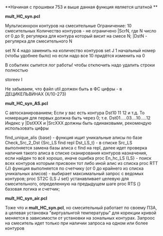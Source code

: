 **Начиная с прошивки 753 и выше данная функция является штатной **

**mult_HC_syn.pcl**

Мультисинхрон контуров на смесительные
Ограничение: 10 смесительных
Количество контуров - не ограничено
|ScrN, где N  число от 0 до 9; регулярка для контура который висит на смесе  N;
|DstN - регулярка для смесительного N

set N 4 надо заменить на количество контуров
set J 1 начальный номер (чтобы удобнее было) но если надо все 10 придётся изменить на 0
 
В событиях сыпится лог работы!
чтобы отключить надо удалить строки полностью

 storeev I

Не забываем, что файл util должен быть в ФС
цифры - в ДЕЦИКЕЛЬВИНАХ (Х/10-273)

**mult_HC_syn_AS.pcl**

С автосканированием;
Если у вас есть контура Dst10 11 12 и т.д. То номерация для первых должна быть через 0; т.е. Dst01.....03....10.....12
Индекс у |DstXXX и |SrcXXX должны быть одинаковыми, рекомендую использовать цифры

find_unique_alis {base} - функция ищит уникальные алисы по базе 
Check_Src_2_Dst {Src_LS find repl Dst_LS_t} - в списке Src_LS выполняется замена базы алиса с find на repl, далее идет проверка наличия такого алиса в списке сканирования контуров назначения, если найден то всё хорошо, иначе ошибка
proc En_hc_LS {LS} - поиск всех контуров которым присвоен тот либо иной алис из списка 
proc RTT {J}  функция выполняется по счетчику (от 0 до крайнего из списка уникальных алисов) - выбирает максимальный запрос с ведомых контуров;
proc ST2C {LS J set}  устанавливает целевую для смесительного, определенную на предыдущем шаге
proc RTS {}  базовая логика и счетчик;


**mult_HC_syn_air.pcl**

Тоже что и **mult_HC_syn.pcl**, но смесительный работает по своему ПЗА, а целевая установка "виртуальнгой температуры" для корекции кривой меняется в зависимости от установки на зональных контурах. Запроос на смеситель идет только при наличии запроса на одном или более контуров
